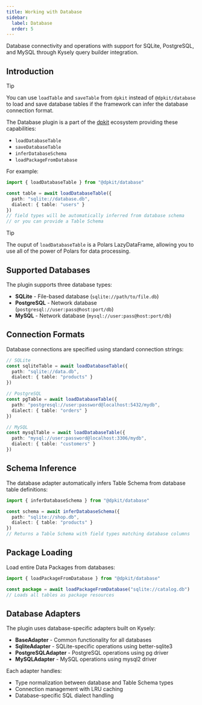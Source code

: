 ```yaml
---
title: Working with Database
sidebar:
  label: Database
  order: 5
---
```

Database connectivity and operations with support for SQLite, PostgreSQL, and MySQL through Kysely query builder integration.

## Introduction

> [!TIP]
> You can use `loadTable` and `saveTable` from `dpkit` instead of `@dpkit/database` to load and save database tables if the framework can infer the database connection format.

The Database plugin is a part of the [dpkit](https://github.com/datisthq/dpkit) ecosystem providing these capabilities:

- `loadDatabaseTable`
- `saveDatabaseTable`
- `inferDatabaseSchema`
- `loadPackageFromDatabase`

For example:

```typescript
import { loadDatabaseTable } from "@dpkit/database"

const table = await loadDatabaseTable({
  path: "sqlite://database.db",
  dialect: { table: "users" }
})
// field types will be automatically inferred from database schema
// or you can provide a Table Schema
```

> [!TIP]
> The ouput of `loadDatabaseTable` is a Polars LazyDataFrame, allowing you to use all of the power of Polars for data processing.

## Supported Databases

The plugin supports three database types:

- **SQLite** - File-based database (`sqlite://path/to/file.db`)
- **PostgreSQL** - Network database (`postgresql://user:pass@host:port/db`)
- **MySQL** - Network database (`mysql://user:pass@host:port/db`)

## Connection Formats

Database connections are specified using standard connection strings:

```typescript
// SQLite
const sqliteTable = await loadDatabaseTable({
  path: "sqlite://data.db",
  dialect: { table: "products" }
})

// PostgreSQL
const pgTable = await loadDatabaseTable({
  path: "postgresql://user:password@localhost:5432/mydb",
  dialect: { table: "orders" }
})

// MySQL
const mysqlTable = await loadDatabaseTable({
  path: "mysql://user:password@localhost:3306/mydb",
  dialect: { table: "customers" }
})
```

## Schema Inference

The database adapter automatically infers Table Schema from database table definitions:

```typescript
import { inferDatabaseSchema } from "@dpkit/database"

const schema = await inferDatabaseSchema({
  path: "sqlite://shop.db",
  dialect: { table: "products" }
})
// Returns a Table Schema with field types matching database columns
```

## Package Loading

Load entire Data Packages from databases:

```typescript
import { loadPackageFromDatabase } from "@dpkit/database"

const package = await loadPackageFromDatabase("sqlite://catalog.db")
// Loads all tables as package resources
```

## Database Adapters

The plugin uses database-specific adapters built on Kysely:

- **BaseAdapter** - Common functionality for all databases
- **SqliteAdapter** - SQLite-specific operations using better-sqlite3
- **PostgreSQLAdapter** - PostgreSQL operations using pg driver
- **MySQLAdapter** - MySQL operations using mysql2 driver

Each adapter handles:
- Type normalization between database and Table Schema types
- Connection management with LRU caching
- Database-specific SQL dialect handling
